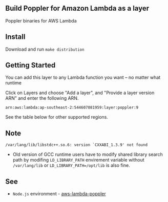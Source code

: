 ## Build Poppler for Amazon Lambda as a layer
Poppler binaries for AWS Lambda

## Install
Download and run `make distribution`

## Getting Started
You can add this layer to any Lambda function you want – no matter what runtime

Click on Layers and choose "Add a layer", and "Provide a layer version ARN" and enter the following ARN.

```
arn:aws:lambda:ap-southeast-2:544607081959:layer:poppler:9
```

See the table below for other supported regions.

## Note

```
/var/lang/lib/libstdc++.so.6: version `CXXABI_1.3.9' not found
```

- Old version of GCC runtime users have to modify shared library search path by modifing `LD_LIBRARY_PATH` envirement variable without `/var/lang/lib` or `LD_LIBRARY_PATH=/opt/lib` is also fine.

## See
- `Node.js` environment - [aws-lambda-poppler](https://github.com/jeylabs/aws-lambda-poppler)